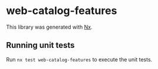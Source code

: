 # web-catalog-features

This library was generated with [Nx](https://nx.dev).

## Running unit tests

Run `nx test web-catalog-features` to execute the unit tests.

